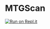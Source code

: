 # MTGScan
[![Run on Repl.it](https://replit.com/badge/github/ChadDoomer/MTGScan.git)](https://replit.com/new/github/ChadDoomer/MTGScan.git)
